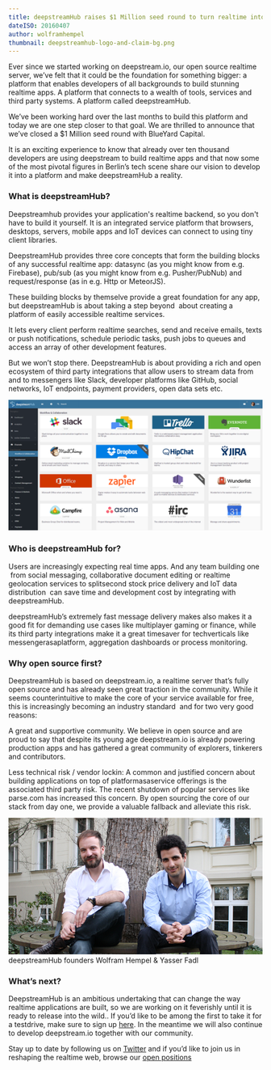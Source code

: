 ```yaml
---
title: deepstreamHub raises $1 Million seed round to turn realtime into a platform
dateISO: 20160407
author: wolframhempel
thumbnail: deepstreamhub-logo-and-claim-bg.png
---
```


Ever since we started working on deepstream.io, our open source realtime server, we’ve felt that it could be the foundation for something bigger: a platform that enables developers of all backgrounds to build stunning realtime apps. A platform that connects to a wealth of tools, services and third party systems. A platform called deepstreamHub.

We’ve been working hard over the last months to build this platform and today we are one step closer to that goal. We are thrilled to announce that we’ve closed a $1 Million seed round with BlueYard Capital.

It is an exciting experience to know that already over ten thousand developers are using deepstream to build realtime apps and that now some of the most pivotal figures in Berlin’s tech scene share our vision to develop it into a platform and make deepstreamHub a reality.

### What is deepstreamHub?

Deepstreamhub provides your application's realtime backend, so you don't have to build it yourself. It is an integrated service platform that browsers, desktops, servers, mobile apps and IoT devices can connect to using tiny client libraries.

DeepstreamHub provides three core concepts that form the building blocks of any successful realtime app: data­sync (as you might know from e.g. Firebase), pub/sub (as you might know from e.g. Pusher/PubNub) and request/response (as in e.g. Http or MeteorJS).

These building blocks by themselve provide a great foundation for any app, but deepstreamHub is about taking a step beyond ­ about creating a platform of easily accessible realtime services.

It lets every client perform realtime searches, send and receive emails, texts or push notifications, schedule periodic tasks, push jobs to queues and access an array of other development features.

But we won’t stop there. DeepstreamHub is about providing a rich and open ecosystem of third party integrations that allow users to stream data from and to messengers like Slack, developer platforms like GitHub, social networks, IoT endpoints, payment providers, open data sets etc.

![deepstreamHub dashboard](dshub-select-channel.png)

### Who is deepstreamHub for?

Users are increasingly expecting real time apps. And any team building one ­ from social messaging, collaborative document editing or realtime geolocation services to split­second stock price delivery and IoT data distribution ­ can save time and development cost by integrating with  deepstreamHub.

deepstreamHub’s extremely fast message delivery makes also makes it a good fit for demanding use cases like multiplayer gaming or finance, while its third party integrations make it a great time­saver for tech­verticals like messenger­as­a­platform, aggregation dashboards or process monitoring.

### Why open source first?

DeepstreamHub is based on deepstream.io, a realtime server that’s fully open source and has already seen great traction in the community. While it seems counterintuitive to make the core of your service available for free, this is increasingly becoming an industry standard ­ and for two very good reasons:

A great and supportive community. We believe in open source and are proud to say that despite its young age deepstream.io is already powering production apps and has gathered a great community of explorers, tinkerers and contributors.

Less technical risk / vendor lock­in: A common and justified concern about building applications on top of platform­as­a­service offerings is the associated third party risk. The recent shut­down of popular services like parse.com has increased this concern. By open sourcing the core of our stack from day one, we provide a valuable fallback and alleviate this risk.

<div class="img-box">
    <img src="founders-01.png" alt="DeepstreamHub Founders" />
    <label>deepstreamHub founders Wolfram Hempel &amp; Yasser Fadl</label>
</div>

### What’s next?

DeepstreamHub is an ambitious undertaking that can change the way realtime applications are built, so we are working on it feverishly until it is ready to release into the wild.. If you’d like to be among the first to take it for a test­drive, make sure to sign up [here](https://deepstreamhub.com/#newsletter). In the meantime we will also continue to develop deepstream.io together with our community.

Stay up to date by following us on [Twitter](https://twitter.com/deepstreamIO) and if you’d like to join us in reshaping the realtime web, browse our [open positions](https://deepstreamhub.com/careers/)

